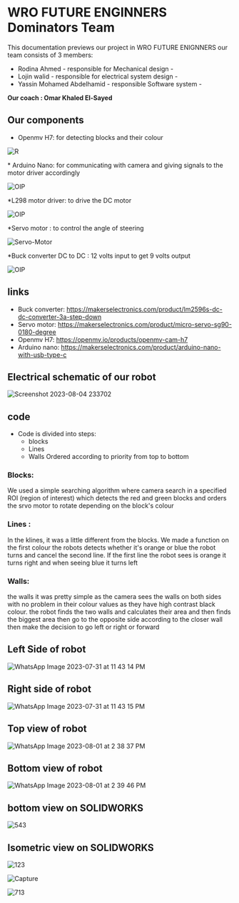 # WRO FUTURE ENGINNERS Dominators Team
This documentation previews our project in WRO FUTURE ENIGNNERS our team consists of 3 members:
* Rodina Ahmed - responsible for Mechanical  design -
* Lojin walid - responsible for electrical system design -
* Yassin Mohamed Abdelhamid - responsible Software system -
  
<b> Our coach : Omar Khaled El-Sayed </b>

## Our components

* Openmv H7: for detecting blocks and their colour
  <p align="center">
 ![R](https://github.com/lojinwalid/Dominators-Team---WRO---Future-Enginners/assets/141444821/e29d6f8d-df7b-4d4f-9931-5a66845fbe4a) 
</p>
* Arduino Nano: for communicating with camera and giving signals to the motor driver accordingly

<p align="center">
  
![OIP](https://github.com/lojinwalid/Dominators-Team---WRO---Future-Enginners/assets/141444821/bd7bc5f2-0eef-4d78-bda0-f4d41e5e175c)
</p>
*L298 motor driver: to drive the DC motor

<p align="center">
  
![OIP](https://github.com/lojinwalid/Dominators-Team---WRO---Future-Enginners/assets/141444821/f2024799-376b-4e8a-83b7-62600243081e)

</p>

*Servo motor : to control the angle of steering 
<p align="center">
  
![Servo-Motor](https://github.com/lojinwalid/Dominators-Team---WRO---Future-Enginners/assets/141444821/3b6664e2-9cb1-49a6-aa03-4dcb656a0642)

</p>

*Buck converter DC to DC : 12 volts input to get 9 volts output
<p align="center">
  
![OIP](https://github.com/lojinwalid/Dominators-Team---WRO---Future-Enginners/assets/141444821/e137dce7-e05c-4c1f-979f-5b75382d2b44)

</p>

## links 
* Buck converter: https://makerselectronics.com/product/lm2596s-dc-dc-converter-3a-step-down
* Servo motor: https://makerselectronics.com/product/micro-servo-sg90-0180-degree
* Openmv H7:  https://openmv.io/products/openmv-cam-h7
* Arduino nano: https://makerselectronics.com/product/arduino-nano-with-usb-type-c

## Electrical schematic of our robot

![Screenshot 2023-08-04 233702](https://github.com/lojinwalid/Dominators-Team---WRO---Future-Enginners/assets/141444821/b910dcf0-357d-4ce3-b3f0-d050e43fe766)

## code
* Code is divided into steps:
     * blocks
     * Lines
     * Walls
Ordered according to priority from top to bottom

### Blocks:

We used a simple searching algorithm where camera search in a specified ROI (region of interest) which detects the red and green blocks and orders the srvo motor to rotate depending on the block's colour

### Lines :

In the klines, it was a little different from the blocks. We made a function on the first colour the robots detects whether it's orange or blue the robot turns and cancel the second line. If the first line the robot sees is orange it turns right and when seeing blue it turns left

### Walls:

the walls it was pretty simple as the camera sees the walls on both sides with no problem in their colour values as they have high contrast black colour. the robot finds the two walls and calculates their area and then finds the biggest area  then go to the opposite side according to the closer wall then make the decision to go left or right or forward 

  

## Left Side of robot

![WhatsApp Image 2023-07-31 at 11 43 14 PM](https://github.com/lojinwalid/Dominators-Team---WRO---Future-Enginners/assets/141444821/46688d15-5be3-47cb-9f35-35996fe2f02f)

## Right side of robot

![WhatsApp Image 2023-07-31 at 11 43 15 PM](https://github.com/lojinwalid/Dominators-Team---WRO---Future-Enginners/assets/141444821/6e53a4e9-7d5e-4d15-9a47-ba5de19ed0d3)

## Top view of robot

![WhatsApp Image 2023-08-01 at 2 38 37 PM](https://github.com/lojinwalid/Dominators-Team---WRO---Future-Enginners/assets/141444821/084e8022-f2a4-48d3-bbb6-ab1733a10a0a)

## Bottom view of robot
![WhatsApp Image 2023-08-01 at 2 39 46 PM](https://github.com/lojinwalid/Dominators-Team---WRO---Future-Enginners/assets/141444821/43fe51b3-be49-419b-af9a-b4aa75429e01)

## bottom view on SOLIDWORKS

![543](https://github.com/lojinwalid/Dominators-Team---WRO---Future-Enginners/assets/141444821/98fe4d7c-1c39-4170-b241-4eee49522783)


## Isometric view on SOLIDWORKS
![123](https://github.com/lojinwalid/Dominators-Team---WRO---Future-Enginners/assets/141444821/56ebcb6f-d8a5-4488-b915-9b3748e37b8a)

![Capture](https://github.com/lojinwalid/Dominators-Team---WRO---Future-Enginners/assets/141444821/c3a3dcd8-f346-4d83-98bd-d5d33f4cd4aa)

![713](https://github.com/lojinwalid/Dominators-Team---WRO---Future-Enginners/assets/141444821/05d7be9a-d718-4ffa-80e6-8dd8849f5314)

